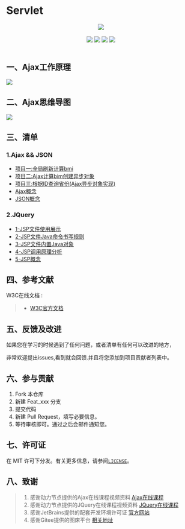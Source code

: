 # Servlet

<center>
<img src="https://gitee.com/YunboCheng/imageBad/raw/master/image/20210727105332.png" >
</center>


<br>

<div align="center">
    <img src="https://img.shields.io/badge/Ajax-局部刷新-mediumslateblue">
    <img src="https://img.shields.io/badge/JQuery-简化开发-mediumslateblue">
    <img src="https://img.shields.io/badge/JavaScript-动态交互-mediumslateblue">
  <img src="https://visitor-badge.glitch.me/badge?page_id=YunboCheng4379.HTML-CSS-JS-Ajax-jQuery" >
<br>
<br>
</div>


## 一、Ajax工作原理

![](https://gitee.com/YunboCheng/imageBad/raw/master/image/20210727105311.png)

## 二、Ajax思维导图

![](https://gitee.com/YunboCheng/imageBad/raw/master/image/20210727105311.png)

## 三、清单

### 1.Ajax && JSON

-	[项目一:全局刷新计算bmi](./全局刷新计算bmi)
-	[项目二:Ajax计算bim创建异步对象](./Ajax计算bim创建异步对象)
-	[项目三:根据ID查询省份(Ajax异步对象实现)](./Ajax-根据ID查询省份)
-	[Ajax概念](./Ajax概念.md)
-	[JSON概念](./JSON概念.md)


### 2.JQuery

-	[1-JSP文件使用展示](./JSP文件使用展示)
-	[2-JSP文件Java命令书写规则](./JSP文件Java命令书写规则)
-	[3-JSP文件内置Java对象](./JSP文件内置Java对象)
-	[4-JSP调用原理分析](./JSP调用原理分析)
-	[5-JSP概念](./Ajax概念.md)


## 四、参考文献

W3C在线文档 :

> - [W3C官方文档](https://tomcat.apache.org/tomcat-5.5-doc/servletapi/)

## 五、反馈及改进

如果您在学习的时候遇到了任何问题，或者清单有任何可以改进的地方，

非常欢迎提出issues,看到就会回馈.并且将您添加到项目贡献者列表中。

## 六、参与贡献

1. Fork 本仓库
2. 新建 Feat_xxx 分支
3. 提交代码
4. 新建 Pull Request，填写必要信息。
5. 等待审核即可。通过之后会邮件通知您。

## 七、许可证

在 MIT 许可下分发。有关更多信息，请参阅[`LICENSE`](./LICENSE)。

## 八、致谢

>  1. 感谢动力节点提供的Ajax在线课程视频资料 [Ajax在线课程](https://www.bilibili.com/video/BV15k4y167XM)
>  2. 感谢动力节点提供的JQuery在线课程视频资料 [JQuery在线课程](https://www.bilibili.com/video/BV1Jg4y1B7n4)
>  2. 感谢JetBrains提供的配套开发环境许可证 [官方网站](https://www.jetbrains.com/)
>  3. 感谢Gitee提供的图床平台 [相关地址](https://gitee.com/YunboCheng/imageBad)

